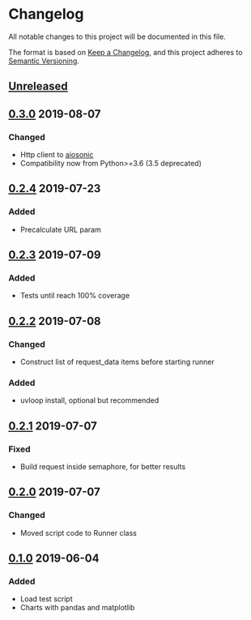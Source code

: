 # Changelog
All notable changes to this project will be documented in this file.

The format is based on [Keep a Changelog](https://keepachangelog.com/en/1.0.0/),
and this project adheres to [Semantic Versioning](https://semver.org/spec/v2.0.0.html).

## [Unreleased]


## [0.3.0] 2019-08-07
### Changed
- Http client to [aiosonic](https://github.com/sonic182/aiosonic)
- Compatibility now from Python>=3.6 (3.5 deprecated)

## [0.2.4] 2019-07-23
### Added
- Precalculate URL param

## [0.2.3] 2019-07-09
### Added
- Tests until reach 100% coverage

## [0.2.2] 2019-07-08
### Changed
- Construct list of request_data items before starting runner

### Added
- uvloop install, optional but recommended

## [0.2.1] 2019-07-07
### Fixed
- Build request inside semaphore, for better results

## [0.2.0] 2019-07-07
### Changed
- Moved script code to Runner class

## [0.1.0] 2019-06-04
### Added
- Load test script
- Charts with pandas and matplotlib

[Unreleased]: https://github.com/sonic182/aioload/compare/0.3.0..HEAD
[0.3.0]: https://github.com/sonic182/aioload/compare/0.3.0..0.2.4
[0.2.4]: https://github.com/sonic182/aioload/compare/0.2.4..0.2.3
[0.2.3]: https://github.com/sonic182/aioload/compare/0.2.3..0.2.2
[0.2.2]: https://github.com/sonic182/aioload/compare/0.2.2..0.2.1
[0.2.1]: https://github.com/sonic182/aioload/compare/0.2.1..0.2.0
[0.2.0]: https://github.com/sonic182/aioload/compare/0.2.0..0.1.0
[0.1.0]: https://github.com/sonic182/aioload/compare/0.1.0..c35fb0435f96f0ab6e4ff3d35a14c4a0f62dc577

